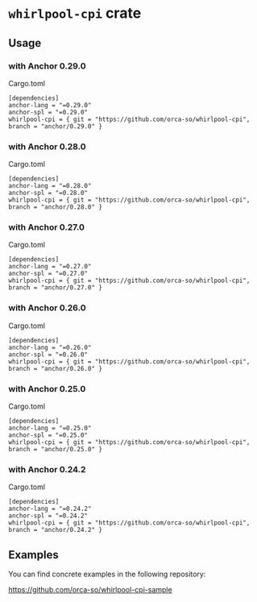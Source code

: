 # ``whirlpool-cpi`` crate
## Usage
### with Anchor 0.29.0
Cargo.toml
```
[dependencies]
anchor-lang = "=0.29.0"
anchor-spl = "=0.29.0"
whirlpool-cpi = { git = "https://github.com/orca-so/whirlpool-cpi", branch = "anchor/0.29.0" }
```

### with Anchor 0.28.0
Cargo.toml
```
[dependencies]
anchor-lang = "=0.28.0"
anchor-spl = "=0.28.0"
whirlpool-cpi = { git = "https://github.com/orca-so/whirlpool-cpi", branch = "anchor/0.28.0" }
```

### with Anchor 0.27.0
Cargo.toml
```
[dependencies]
anchor-lang = "=0.27.0"
anchor-spl = "=0.27.0"
whirlpool-cpi = { git = "https://github.com/orca-so/whirlpool-cpi", branch = "anchor/0.27.0" }
```

### with Anchor 0.26.0
Cargo.toml
```
[dependencies]
anchor-lang = "=0.26.0"
anchor-spl = "=0.26.0"
whirlpool-cpi = { git = "https://github.com/orca-so/whirlpool-cpi", branch = "anchor/0.26.0" }
```

### with Anchor 0.25.0
Cargo.toml
```
[dependencies]
anchor-lang = "=0.25.0"
anchor-spl = "=0.25.0"
whirlpool-cpi = { git = "https://github.com/orca-so/whirlpool-cpi", branch = "anchor/0.25.0" }
```

### with Anchor 0.24.2
Cargo.toml
```
[dependencies]
anchor-lang = "=0.24.2"
anchor-spl = "=0.24.2"
whirlpool-cpi = { git = "https://github.com/orca-so/whirlpool-cpi", branch = "anchor/0.24.2" }
```

## Examples
You can find concrete examples in the following repository:

https://github.com/orca-so/whirlpool-cpi-sample
